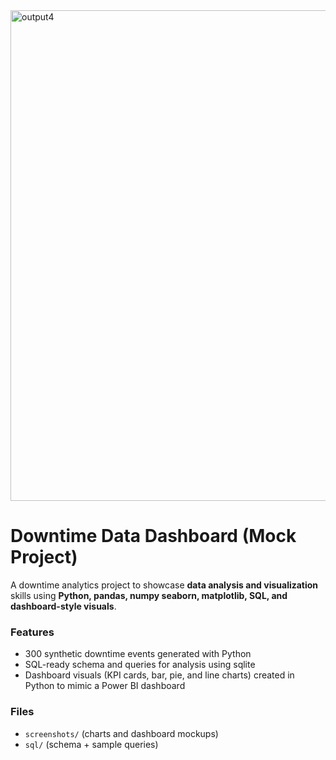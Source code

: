 
<img width="1384" height="785" alt="output4" src="https://github.com/user-attachments/assets/74126189-b7de-40fa-9677-096863226d7d" />



# Downtime Data Dashboard (Mock Project)

A downtime analytics project to showcase **data analysis and visualization** skills using **Python, pandas, numpy seaborn, matplotlib, SQL, and dashboard-style visuals**.

### Features

- 300 synthetic downtime events generated with Python
- SQL-ready schema and queries for analysis using sqlite
- Dashboard visuals (KPI cards, bar, pie, and line charts) created in Python to mimic a Power BI dashboard

### Files

- `screenshots/` (charts and dashboard mockups)
- `sql/` (schema + sample queries)
